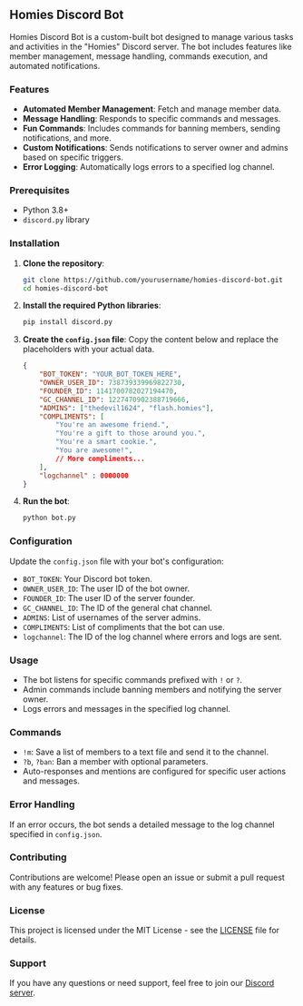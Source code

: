 
## Homies Discord Bot

Homies Discord Bot is a custom-built bot designed to manage various tasks and activities in the "Homies" Discord server. The bot includes features like member management, message handling, commands execution, and automated notifications.

### Features

- **Automated Member Management**: Fetch and manage member data.
- **Message Handling**: Responds to specific commands and messages.
- **Fun Commands**: Includes commands for banning members, sending notifications, and more.
- **Custom Notifications**: Sends notifications to server owner and admins based on specific triggers.
- **Error Logging**: Automatically logs errors to a specified log channel.
  
### Prerequisites

- Python 3.8+
- `discord.py` library

### Installation

1. **Clone the repository**:
    ```bash
    git clone https://github.com/yourusername/homies-discord-bot.git
    cd homies-discord-bot
    ```

2. **Install the required Python libraries**:
    ```bash
    pip install discord.py
    ```

3. **Create the `config.json` file**: Copy the content below and replace the placeholders with your actual data.

    ```json
    {
        "BOT_TOKEN": "YOUR_BOT_TOKEN_HERE",
        "OWNER_USER_ID": 738739339969822730, 
        "FOUNDER_ID": 1141700782027194470,
        "GC_CHANNEL_ID": 1227470902388719666,
        "ADMINS": ["thedevil1624", "flash.homies"],
        "COMPLIMENTS": [
            "You're an awesome friend.",
            "You're a gift to those around you.",
            "You're a smart cookie.",
            "You are awesome!",
            // More compliments...
        ],
        "logchannel" : 0000000
    }
    ```

4. **Run the bot**:
    ```bash
    python bot.py
    ```

### Configuration

Update the `config.json` file with your bot's configuration:

- `BOT_TOKEN`: Your Discord bot token.
- `OWNER_USER_ID`: The user ID of the bot owner.
- `FOUNDER_ID`: The user ID of the server founder.
- `GC_CHANNEL_ID`: The ID of the general chat channel.
- `ADMINS`: List of usernames of the server admins.
- `COMPLIMENTS`: List of compliments that the bot can use.
- `logchannel`: The ID of the log channel where errors and logs are sent.

### Usage

- The bot listens for specific commands prefixed with `!` or `?`.
- Admin commands include banning members and notifying the server owner.
- Logs errors and messages in the specified log channel.

### Commands

- `!m`: Save a list of members to a text file and send it to the channel.
- `?b`, `?ban`: Ban a member with optional parameters.
- Auto-responses and mentions are configured for specific user actions and messages.

### Error Handling

If an error occurs, the bot sends a detailed message to the log channel specified in `config.json`.

### Contributing

Contributions are welcome! Please open an issue or submit a pull request with any features or bug fixes.

### License

This project is licensed under the MIT License - see the [LICENSE](LICENSE) file for details.

### Support

If you have any questions or need support, feel free to join our [Discord server](https://discord.gg/invites/homies-here).
